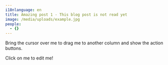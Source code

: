 ```yaml
---
i18nlanguage: en
title: Amazing post 1 - This blog post is not read yet
image: /media/uploads/example.jpg
people:
  - {}
---
```

Bring the cursor over me to drag me to another column and show the action buttons.

Click on me to edit me!
